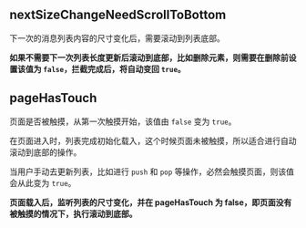 ## nextSizeChangeNeedScrollToBottom

下一次的消息列表内容的尺寸变化后，需要滚动到列表底部。

**如果不需要下一次列表长度更新后滚动到底部，比如删除元素，则需要在删除前设置该值为 `false`，拦截完成后，将自动变回 `true`。**

## pageHasTouch

页面是否被触摸，从第一次触摸开始，该值由 `false` 变为 `true`。

在页面进入时，列表完成初始化载入，这个时候页面未被触摸，所以适合进行自动滚动到底部的操作。

当用户手动去更新列表，比如进行 `push` 和 `pop` 等操作，必然会触摸页面，则该值会从此变为 `true`。

**页面载入后，监听列表的尺寸变化，并在 pageHasTouch 为 false，即页面没有被触摸的情况下，执行滚动到底部。**